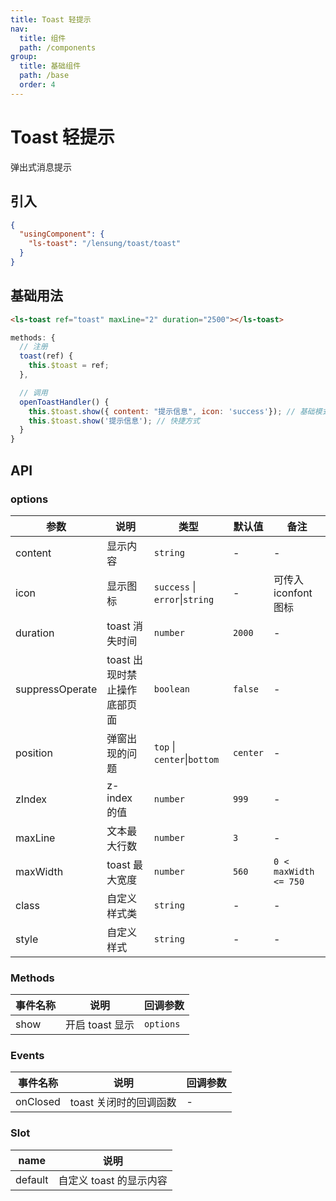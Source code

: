 ```yaml
---
title: Toast 轻提示
nav:
  title: 组件
  path: /components
group:
  title: 基础组件
  path: /base
  order: 4
---
```


# Toast 轻提示

弹出式消息提示

## 引入

```json
{
  "usingComponent": {
    "ls-toast": "/lensung/toast/toast"
  }
}
```

## 基础用法

```html
<ls-toast ref="toast" maxLine="2" duration="2500"></ls-toast>
```

```js
methods: {
  // 注册
  toast(ref) {
    this.$toast = ref;
  },

  // 调用
  openToastHandler() {
    this.$toast.show({ content: "提示信息", icon: 'success'}); // 基础模式
    this.$toast.show('提示信息'); // 快捷方式
  }
}
```

## API

### options

| 参数            | 说明                         | 类型                           | 默认值   | 备注                  |
| --------------- | ---------------------------- | ------------------------------ | -------- | --------------------- |
| content         | 显示内容                     | `string`                       | -        | -                     |
| icon            | 显示图标                     | `success` \| `error`\|`string` | -        | 可传入 iconfont 图标  |
| duration        | toast 消失时间               | `number`                       | `2000`   | -                     |
| suppressOperate | toast 出现时禁止操作底部页面 | `boolean`                      | `false`  | -                     |
| position        | 弹窗出现的问题               | `top` \| `center`\|`bottom`    | `center` | -                     |
| zIndex          | z-index 的值                 | `number`                       | `999`    | -                     |
| maxLine         | 文本最大行数                 | `number`                       | `3`      | -                     |
| maxWidth        | toast 最大宽度               | `number`                       | `560`    | `0 < maxWidth <= 750` |
| class           | 自定义样式类                 | `string`                       | -        | -                     |
| style           | 自定义样式                   | `string`                       | -        | -                     |

### Methods

| 事件名称 | 说明            | 回调参数  |
| -------- | --------------- | --------- |
| show     | 开启 toast 显示 | `options` |

### Events

| 事件名称 | 说明                   | 回调参数 |
| -------- | ---------------------- | -------- |
| onClosed | toast 关闭时的回调函数 | -        |

### Slot

| name    | 说明                    |
| ------- | ----------------------- |
| default | 自定义 toast 的显示内容 |
